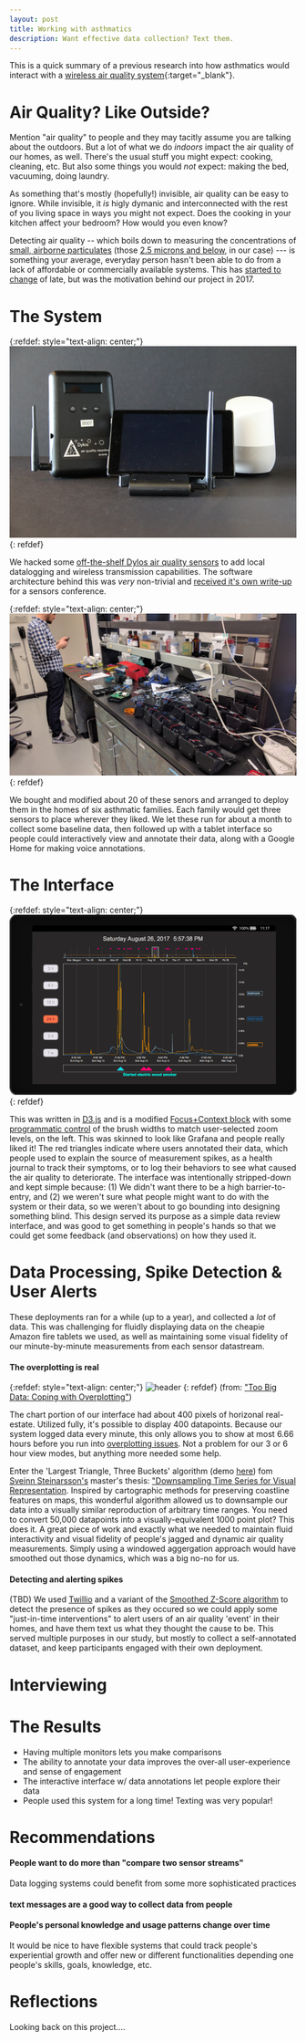 ```yaml
---
layout: post
title: Working with asthmatics
description: Want effective data collection? Text them.
---
```


This is a quick summary of a previous research into how asthmatics would interact with a [wireless air quality system](https://vdl.sci.utah.edu/publications/2018_imwut_maav/){:target="_blank"}.

Air Quality?  Like Outside?
============

Mention "air quality" to people and they may tacitly assume you are talking about the outdoors.  But a lot of what we do *indoors* impact the air quality of our homes, as well.  There's the usual stuff you might expect:  cooking, cleaning, etc.  But also some things you would *not* expect:  making the bed, vacuuming, doing laundry.

As something that's mostly (hopefully!) invisible, air quality can be easy to ignore.  While invisible, it *is* higly dymanic and interconnected with the rest of you living space in ways you might not expect.  Does the cooking in your kitchen affect your bedroom?  How would you even know?

Detecting air quality -- which boils down to measuring the concentrations of [small, airborne particulates](https://www.epa.gov/pm-pollution/particulate-matter-pm-basics) (those [2.5 microns and below](https://blissair.com/what-is-pm-2-5.htm), in our case) --- is something your average, everyday person hasn't been able to do from a lack of affordable or commercially available systems. This has [started to change](http://www.aqmd.gov/aq-spec) of late, but was the motivation behind our project in 2017.

The System
============

{:refdef: style="text-align: center;"}
![header](/assets/images/projects/maav/IMG_9950.png)
{: refdef}

We hacked some [off-the-shelf Dylos air quality sensors](http://www.dylosproducts.com/ornodcproair.html) to add local datalogging and wireless transmission capabilities.  The software architecture behind this was *very* non-trivial and [received it's own write-up](https://span.ece.utah.edu/pub/EpiFi.pdf) for a sensors conference.



{:refdef: style="text-align: center;"}
![header](/assets/images/projects/maav/IMG_20170221_123704.jpg)
{: refdef}

We bought and modified about 20 of these senors and arranged to deploy them in the homes of six asthmatic families.  Each family would get three sensors to  place wherever they liked.  We let these run for about a month to collect some baseline data, then followed up with a tablet interface so people could interactively view and annotate their data, along with a Google Home for making voice annotations.


The Interface
======

{:refdef: style="text-align: center;"}
![header](/assets/images/projects/maav/interface.png)
{: refdef}

This was written in [D3.js](https://d3js.org/) and is a modified [Focus+Context block](https://observablehq.com/@d3/focus-context) with some [programmatic control](https://d19jftygre6gh0.cloudfront.net/micahstubbs/3cda05ca68cba260cb81) of the brush widths to match user-selected zoom levels, on the left.  This was skinned to look like Grafana and people really liked it!  The red triangles indicate where users annotated their data, which people used to explain the source of measurement spikes, as a health journal to track their symptoms, or to log their behaviors to see what caused the air quality to deteriorate. The interface was intentionally stripped-down and kept simple because: (1) We didn't want there to be a high barrier-to-entry, and (2) we weren't sure what people might want to do with the system or their data, so we weren't about to go bounding into designing something blind.  This design served its purpose as a simple data review interface, and was good to get something in people's hands so that we could get some feedback (and observations) on how they used it.

Data Processing, Spike Detection & User Alerts
========

These deployments ran for a while (up to a year), and collected a *lot* of data.  This was challenging for fluidly displaying data on the cheapie Amazon fire tablets we used, as well as maintaining some visual fidelity of our minute-by-minute measurements from each sensor datastream.

#### The overplotting is real

{:refdef: style="text-align: center;"}
![header](/assets/images/projects/maav/overplot.gif)
{: refdef}
(from: ["Too Big Data: Coping with Overplotting"](https://www.infragistics.com/community/blogs/b/tim_brock/posts/too-big-data-coping-with-overplotting))


The chart portion of our interface had about 400 pixels of horizonal real-estate.  Utilized fully, it's possible to display 400 datapoints.   Because our system logged data every minute, this only allows you to show at most 6.66 hours before you run into [overplotting issues](https://www.infragistics.com/community/blogs/b/tim_brock/posts/too-big-data-coping-with-overplotting).  Not a problem for our 3 or 6 hour view modes, but anything more needed some help.  

Enter the 'Largest Triangle, Three Buckets' algorithm (demo [here](https://www.base.is/flot/)) fom [Sveinn Steinarsson's](https://github.com/sveinn-steinarsson) master's thesis: ["Downsampling Time Series for Visual Representation](https://skemman.is/bitstream/1946/15343/3/SS_MSthesis.pdf).  Inspired by cartographic methods for preserving coastline features on maps, this wonderful algorithm allowed us to downsample our data into a visually similar reproduction of arbitrary time ranges.  You need to convert 50,000 datapoints into a visually-equivalent 1000 point plot?  This does it.  A great piece of work and exactly what we needed to maintain fluid interactivity and visual fidelity of people's jagged and dynamic air quality measurements.  Simply using a windowed aggergation approach would have smoothed out those dynamics, which was a big no-no for us.





#### Detecting and alerting spikes

(TBD)
We used [Twillio](https://www.twilio.com/) and a variant of the [Smoothed Z-Score algorithm](https://stackoverflow.com/questions/22583391/peak-signal-detection-in-realtime-timeseries-data/22640362#22640362) to detect the presence of spikes as they occured so we could apply some "just-in-time interventions" to alert users of an air quality 'event' in their homes, and have them text us what they thought the cause to be.  This served multiple purposes in our study, but mostly to collect a self-annotated dataset, and keep participants engaged with their own deployment.




Interviewing
=========


The Results
=======

* Having multiple monitors lets you make comparisons
* The ability to annotate your data improves the over-all user-experience and sense of engagement
* The interactive interface w/ data annotations let people explore their data
* People used this system for a long time!  Texting was very popular!

Recommendations
========

#### People want to do more than "compare two sensor streams"

Data logging systems could benefit from some more sophisticated practices


#### text messages are a good way to collect data from people


#### People's personal knowledge and usage patterns change over time

It would be nice to have flexible systems that could track people's experiential growth and offer new or different functionalities depending one people's skills, goals, knowledge, etc.


Reflections
=======


Looking back on this project....

